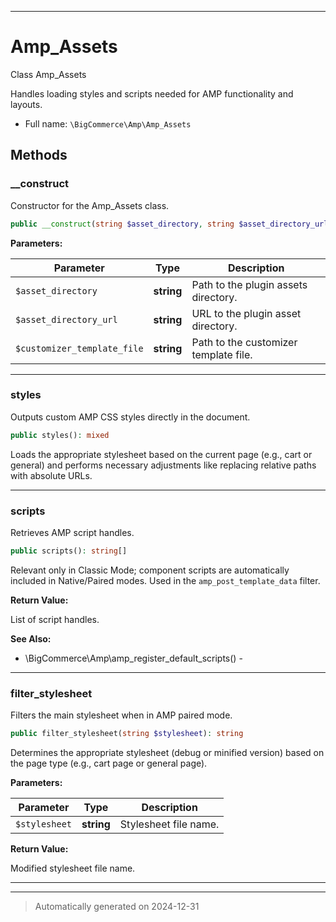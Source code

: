 ***

# Amp_Assets

Class Amp_Assets

Handles loading styles and scripts needed for AMP functionality and layouts.

* Full name: `\BigCommerce\Amp\Amp_Assets`




## Methods


### __construct

Constructor for the Amp_Assets class.

```php
public __construct(string $asset_directory, string $asset_directory_url, string $customizer_template_file): mixed
```








**Parameters:**

| Parameter | Type | Description |
|-----------|------|-------------|
| `$asset_directory` | **string** | Path to the plugin assets directory. |
| `$asset_directory_url` | **string** | URL to the plugin asset directory. |
| `$customizer_template_file` | **string** | Path to the customizer template file. |





***

### styles

Outputs custom AMP CSS styles directly in the document.

```php
public styles(): mixed
```

Loads the appropriate stylesheet based on the current page (e.g., cart or general)
and performs necessary adjustments like replacing relative paths with absolute URLs.










***

### scripts

Retrieves AMP script handles.

```php
public scripts(): string[]
```

Relevant only in Classic Mode; component scripts are automatically included
in Native/Paired modes. Used in the `amp_post_template_data` filter.







**Return Value:**

List of script handles.




**See Also:**

* \BigCommerce\Amp\amp_register_default_scripts() - 

***

### filter_stylesheet

Filters the main stylesheet when in AMP paired mode.

```php
public filter_stylesheet(string $stylesheet): string
```

Determines the appropriate stylesheet (debug or minified version) based on the
page type (e.g., cart page or general page).






**Parameters:**

| Parameter | Type | Description |
|-----------|------|-------------|
| `$stylesheet` | **string** | Stylesheet file name. |


**Return Value:**

Modified stylesheet file name.




***


***
> Automatically generated on 2024-12-31
